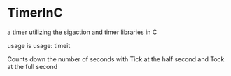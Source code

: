 # TimerInC
a timer utilizing the sigaction and timer libraries in C

usage is usage: timeit <seconds>

Counts down the number of seconds with Tick at the half second and Tock at the full second
